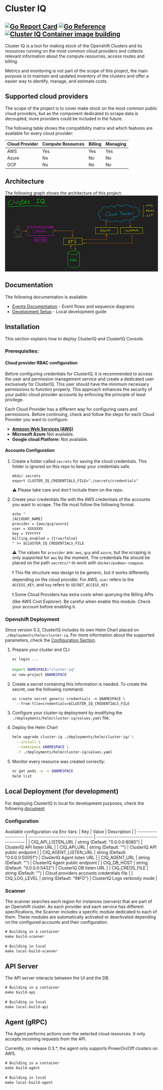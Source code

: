 # Cluster IQ

[![Go Report Card](https://goreportcard.com/badge/github.com/RHEcosystemAppEng/cluster-iq)](https://goreportcard.com/report/github.com/RHEcosystemAppEng/cluster-iq)
[![Go Reference](https://pkg.go.dev/badge/github.com/RHEcosystemAppEng/cluster-iq.svg)](https://pkg.go.dev/github.com/RHEcosystemAppEng/cluster-iq)
[![Cluster IQ Container image building](https://github.com/RHEcosystemAppEng/cluster-iq/actions/workflows/container-image-building.yaml/badge.svg)](https://github.com/RHEcosystemAppEng/cluster-iq/actions/workflows/container-image-building.yaml)
---

Cluster IQ is a tool for making stock of the Openshift Clusters and its
resources running on the most common cloud providers and collects relevant
information about the compute resources, access routes and billing.

Metrics and monitoring is not part of the scope of this project, the main
purpose is to maintain and updated inventory of the clusters and offer a easier
way to identify, manage, and estimate costs.

## Supported cloud providers

The scope of the project is to cover make stock on the most common public cloud
providers, but as the component dedicated to scrape data is decoupled, more
providers could be included in the future.

The following table shows the compatibility matrix and which features are
available for every cloud provider:

| Cloud Provider | Compute Resources | Billing | Managing |
|----------------|-------------------|---------|----------|
| AWS            | Yes               | Yes     | Yes      |
| Azure          | No                | No      | No       |
| GCP            | No                | No      | No       |


## Architecture

The following graph shows the architecture of this project:
![ClusterIQ architecture diagram](./doc/architecture.png)

## Documentation

The following documentation is available:

- [Events Documentation](doc/events/README.md) - Event flows and sequence diagrams
- [Development Setup](doc/development-setup.md) - Local development guide

## Installation
This section explains how to deploy ClusterIQ and ClusterIQ Console.


### Prerequisites:
#### Cloud provider RBAC configuration
Before configuring credentials for ClusterIQ, it is recommended to access the
user and permission management service and create a dedicated user exclusively
for ClusterIQ. This user should have the minimum necessary permissions to
function properly. This approach enhances the security of your public cloud
provider accounts by enforcing the principle of least privilege.

Each Cloud Provider has a different way for configuring users and permissions.
Before continuing, check and follow the steps for each Cloud Provider you want
to configure:

* **[Amazon Web Services (AWS)](./doc/aws-user-permissions-config.md)**
* **Microsoft Azure** Not available.
* **Google cloud Platform:** Not available.

#### Accounts Configuration
1. Create a folder called `secrets` for saving the cloud credentials. This folder is ignored on this repo to keep your
   credentials safe.
    ```text
    mkdir secrets
    export CLUSTER_IQ_CREDENTIALS_FILE="./secrets/credentials"
    ```
    :warning: Please take care and don't include them on the repo.

2. Create your credentials file with the AWS credentials of the accounts you
   want to scrape. The file must follow the following format:
    ```text
    echo "
    [ACCOUNT_NAME]
    provider = {aws/gcp/azure}
    user = XXXXXXX
    key = YYYYYYY
    billing_enabled = {true/false}
    " >> $CLUSTER_IQ_CREDENTIALS_FILE
    ```
    :warning: The values for `provider` are: `aws`, `gcp` and `azure`, but the
    scraping is only supported for `aws` by the moment.  The credentials file
    should be placed on the path `secrets/*` to work with
    `docker/podman-compose`.

    :exclamation: This file structure was design to be generic, but it works
    differently depending on the cloud provider. For AWS, `user` refers to the
    `ACCESS_KEY`, and `key` refers to `SECRET_ACCESS_KEY`.

    :exclamation: Some Cloud Providers has extra costs when querying the Billing
    APIs (like AWS Cost Explorer). Be careful when enable this module. Check your
    account before enabling it.

### Openshift Deployment
Since version 0.3, ClusterIQ includes its own Helm Chart placed on
`./deployments/helm/cluster-iq`.
For more information about the
   supported parameters, check the [Configuration Section](#configuration).
1. Prepare your cluster and CLI
    ```sh
    oc login ...

    export NAMESPACE="cluster-iq"
    oc new-project $NAMESPACE
    ```

2. Create a secret containing this information is needed. To create the secret,
   use the following command:
    ```shell
    oc create secret generic credentials -n $NAMESPACE \
      --from-file=credentials=$CLUSTER_IQ_CREDENTIALS_FILE
    ```

3. Configure your cluster-iq deployment by modifying the
   `./deployments/helm/cluster-iq/values.yaml` file.

4. Deploy the Helm Chart
    ```sh
    helm upgrade cluster-iq ./deployments/helm/cluster-iq/ \
      --install \
      --namespace $NAMESPACE \
      -f ./deployments/helm/cluster-iq/values.yaml
    ```

5. Monitor every resource was created correctly:
    ```sh
    oc get pods -w -n $NAMESPACE
    helm list
    ```


## Local Deployment (for development)
For deploying ClusterIQ in local for development purposes, check the following
[document](./doc/development-setup.md)



### Configuration
Available configuration via Env Vars:
| Key                  | Value                             | Description                               |
| -------------------- | --------------------------------- | ----------------------------------------- |
| CIQ_API_LISTEN_URL   | string (Default: "0.0.0.0:8080")  | ClusterIQ API listen URL                  |
| CIQ_API_URL          | string (Default: "")              | ClusterIQ API public endpoint             |
| CIQ_AGENT_LISTEN_URL | string (Default: "0.0.0.0:50051") | ClusterIQ Agent listen URL                |
| CIQ_AGENT_URL        | string (Default: "")              | ClusterIQ Agent public endpoint           |
| CIQ_DB_HOST          | string (Default: "0.0.0.0:5432")  | ClusterIQ DB listen URL                   |
| CIQ_CREDS_FILE       | string (Default: "")              | Cloud providers accounts credentials file |
| CIQ_LOG_LEVEL        | string (Default: "INFO")          | ClusterIQ Logs verbosity mode             |


### Scanner
The scanner searches each region for instances (servers) that are part of an
Openshift cluster. As each provider and each service has different
specifications, the Scanner includes a specific module dedicated to each of
them. These modules are automatically activated or deactivated depending on the
configured accounts and their configuration.
```shell
# Building in a container
make build-scanner

# Building in local
make local-build-scanner
```

## API Server
The API server interacts between the UI and the DB.

```shell
# Building in a container
make build-api

# Building in local
make local-build-api
```

## Agent (gRPC)
The Agent performs actions over the selected cloud resources. It only accepts
incoming requests from the API.

Currently, on release 0.3.*, the agent only supports PowerOn/Off clusters on AWS.

```shell
# Building in a container
make build-agent

# Building in local
make local-build-agent
```
